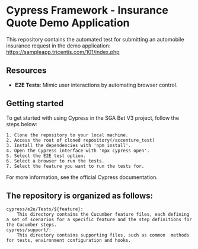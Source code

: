
# Cypress Framework - Insurance Quote Demo Application

This repository contains the automated test for submitting an automobile insurance request in the demo application: https://sampleapp.tricentis.com/101/index.php

## Resources

- **E2E Tests**: Mimic user interactions by automating browser control.


## Getting started

To get started with using Cypress in the SGA Bet V3 project, follow the steps below:

    1. Clone the repository to your local machine.
    2. Access the root of cloned repository(/accenture_test)
    3. Install the dependencies with 'npm install'.
    4. Open the Cypress interface with 'npx cypress open'.
    5. Select the E2E test option.
    6. Select a browser to run the tests.
    7. Select the feature you want to run the tests for.

For more information, see the official Cypress documentation.



## The repository is organized as follows:

    cypress/e2e/Tests/${feature}: 
        This directory contains the Cucumber feature files, each defining a set of scenarios for a specific feature and the step definitions for the Cucumber steps.
    cypress/support/: 
        This directory contains supporting files, such as common  methods for tests, environment configuration and hooks.
